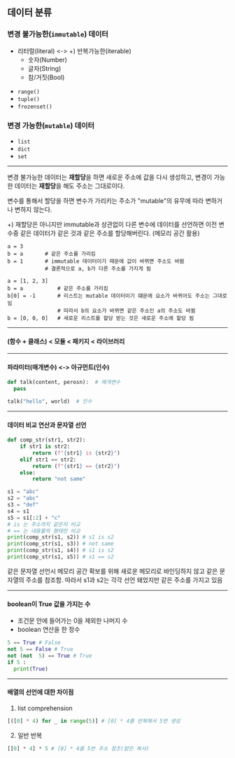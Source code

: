 ## 데이터 분류

### 변경 불가능한(`immutable`) 데이터

- 리터럴(literal) <-> +) 반복가능한(iterable)
  - 숫자(Number)
  - 글자(String)
  - 참/거짓(Bool)

* `range()`
* `tuple()`
* `frozenset()`

### 변경 가능한(`mutable`) 데이터

- `list`
- `dict`
- `set`

---

변경 불가능한 데이터는 **재할당**을 하면 새로운 주소에 값을 다시 생성하고,
변경이 가능한 데이터는 **재할당**을 해도 주소는 그대로이다.

변수를 통해서 할당을 하면 변수가 가리키는 주소가 "mutable"의 유무에 따라 변하거나 변하지 않는다.

+) 재할당은 아니지만 immutable과 상관없이 다른 변수에 데이터를 선언하면 이전 변수중 같은 데이터가 같은 것과 같은 주소를 할당해버린다. (메모리 공간 활용)

```
a = 3
b = a       # 같은 주소를 가리킴
b = 1       # immutable 데이터이기 때문에 값이 바뀌면 주소도 바뀜
            # 결론적으로 a, b가 다른 주소를 가지게 됨
```

```
a = [1, 2, 3]
b = a           # 같은 주소를 가리킴
b[0] = -1       # 리스트는 mutable 데이터이기 떄문에 요소가 바뀌어도 주소는 그대로임
                # 따라서 b의 요소가 바뀌면 같은 주소인 a의 주소도 바뀜
b = [0, 0, 0]   # 새로운 리스트를 할당 받는 것은 새로운 주소에 할당 됨
```

---

#### (함수 + 클래스) < 모듈 < 패키지 < 라이브러리

---

#### 파라미터(매개변수) <-> 아규먼트(인수)

```python
def talk(content, perosn):  # 매개변수
  pass

talk("hello", world)  # 인수
```

---

#### 데이터 비교 연산과 문자열 선언

```python
def comp_str(str1, str2):
    if str1 is str2:
        return (f"{str1} is {str2}")
    elif str1 == str2:
        return (f"{str1} == {str2}")
    else:
        return "not same"

s1 = "abc"
s2 = "abc"
s3 = "def"
s4 = s1
s5 = s1[:2] + "c"
# is 는 주소까지 같은지 비교
# == 는 내용물의 형태만 비교
print(comp_str(s1, s2)) # s1 is s2
print(comp_str(s1, s3)) # not same
print(comp_str(s1, s4)) # s1 is s2
print(comp_str(s1, s5)) # s1 == s2
```

같은 문자열 선언시 메모리 공간 확보를 위해 새로운 메모리로 바인딩하지 않고 같은 문자열의 주소를 참조함.
따라서 s1과 s2는 각각 선언 돼었지만 같은 주소를 가지고 있음

---

#### boolean이 True 값을 가지는 수

- 조건문 안에 들어가는 0을 제외한 나머지 수
- boolean 연산을 한 정수

```python
5 == True # False
not 5 == False # True
not (not  5) == True # True
if 5 :
  print(True)
```

---

#### 배열의 선언에 대한 차이점

1. list comprehension

```python
[([0] * 4) for _ in range(5)] # [0] * 4를 반복해서 5번 생성
```

2. 일반 반복

```python
[[0] * 4] * 5 # [0] * 4를 5번 주소 참조(얕은 복사)
```
